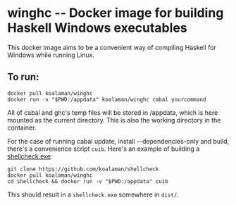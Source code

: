 # winghc -- Docker image for building Haskell Windows executables

This docker image aims to be a convenient way of compiling Haskell
for Windows while running Linux.

## To run:

    docker pull koalaman/winghc
    docker run -v "$PWD:/appdata" koalaman/winghc cabal yourcommand

All of cabal and ghc's temp files will be stored in /appdata,
which is here mounted as the current directory. This is also the working
directory in the container.

For the case of running cabal update, install --dependencies-only and
build, there's a convenience script `cuib`. Here's an example of
building a [shellcheck.exe](https://github.com/koalaman/shellcheck):

    git clone https://github.com/koalaman/shellcheck
    docker pull koalaman/winghc
    cd shellcheck && docker run -v "$PWD:/appdata" cuib

This should result in a `shellcheck.exe` somewhere in `dist/`.

